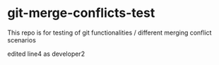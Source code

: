 # git-merge-conflicts-test
This repo is for testing of git functionalities / different merging conflict scenarios

edited line4 as developer2
